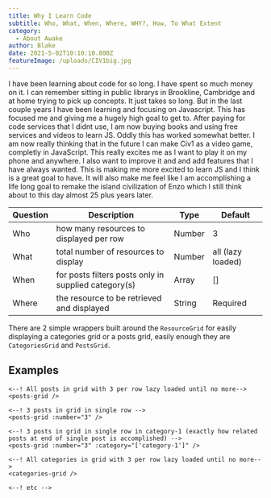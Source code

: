```yaml
---
title: Why I Learn Code
subtitle: Who, What, When, Where, WHY?, How, To What Extent
category:
  - About Awake
author: Blake
date: 2021-5-02T10:10:10.800Z
featureImage: /uploads/CIV1big.jpg
---
```

I have been learning about code for so long. I have spent so much money on it. I can remember sitting in public librarys in Brookline, Cambridge and at home trying to pick up concepts. It just takes so long. But in the last couple years I have been learning and focusing on Javascript. This has focused me and giving me a hugely high goal to get to. After paying for code services that I didnt use, I am now buying books and using free services and videos to learn JS. Oddly this has worked somewhat better. I am now really thinking that in the future I can make Civ1 as a video game, completly in JavaScript.  This really excites me as I want to play it on my phone and anywhere. I also want to improve it and and add features that I have always wanted. This is making me more excited to learn JS and I think is a great goal to have. It will also make me feel like I am accomplishing a life long goal to remake the island civilization of Enzo which I still think about to this day almost 25 plus years later. 

| Question | Description                                          | Type   | Default           |
| -------- | ---------------------------------------------------- | ------ | ----------------- |
| Who   | how many resources to displayed per row              | Number | 3                 |
|  What  | total number of resources to display                 | Number | all (lazy loaded) |
| When | for posts filters posts only in supplied category(s) | Array  | \[]               |
| Where | the resource to be retrieved and displayed           | String | Required          |

There are 2 simple wrappers built around the `ResourceGrid` for easily displaying a categories grid or a posts grid, easily enough they are `CategoriesGrid` and `PostsGrid`.

## Examples
```
<--! All posts in grid with 3 per row lazy loaded until no more-->
<posts-grid />

<--! 3 posts in grid in single row -->
<posts-grid :number="3" />

<--! 3 posts in grid in single row in category-1 (exactly how related posts at end of single post is accomplished) -->
<posts-grid :number="3" :category="['category-1']" />

<--! All categories in grid with 3 per row lazy loaded until no more-->
<categories-grid />

<--! etc -->
```
